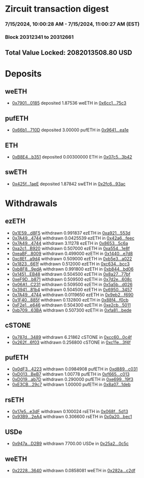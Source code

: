 # Zircuit transaction digest
### 7/15/2024, 10:00:28 AM - 7/15/2024, 11:00:27 AM (EST)
### Block 20312341 to 20312661

## Total Value Locked: 2082013508.80 USD

# Deposits
## weETH
- [0x7901...0185](https://etherscan.io/address/0x79016f576376cc3Bdfbc02642211828471760185) deposited 1.87536 weETH in [0x6cc1...75c3](https://etherscan.io/tx/0x79016f576376cc3Bdfbc02642211828471760185)
## pufETH
- [0x66b1...710D](https://etherscan.io/address/0x66b1f67aaA4F0e6f996B61Fe7Fa988A7CB08710D) deposited 3.00000 pufETH in [0x9641...ea1e](https://etherscan.io/tx/0x66b1f67aaA4F0e6f996B61Fe7Fa988A7CB08710D)
## ETH
- [0xB8E4...b351](https://etherscan.io/address/0xB8E49e06BA9f8BaCD9f3C39b7F0f51de7B35b351) deposited 0.00300000 ETH in [0x07c5...3b42](https://etherscan.io/tx/0xB8E49e06BA9f8BaCD9f3C39b7F0f51de7B35b351)
## swETH
- [0x425f...1aeE](https://etherscan.io/address/0x425f52B381301f6297154850b336A6598f4f1aeE) deposited 1.87842 swETH in [0x2fc6...93ac](https://etherscan.io/tx/0x425f52B381301f6297154850b336A6598f4f1aeE)
# Withdrawals
## ezETH
- [0x1E59...d8F5](https://etherscan.io/address/0x1E598e1a4782f0eCfC8BD8FF5D7862DBC96Ed8F5) withdrawn 0.991837 ezETH in [0xa921...553d](https://etherscan.io/tx/0x1E598e1a4782f0eCfC8BD8FF5D7862DBC96Ed8F5)
- [0x7A49...4744](https://etherscan.io/address/0x7A493Be5c2ce014cD049Bf178a1ac0Db1B434744) withdrawn 0.0425539 ezETH in [0x42a6...feec](https://etherscan.io/tx/0x7A493Be5c2ce014cD049Bf178a1ac0Db1B434744)
- [0x7A49...4744](https://etherscan.io/address/0x7A493Be5c2ce014cD049Bf178a1ac0Db1B434744) withdrawn 3.11278 ezETH in [0x8653...5c6a](https://etherscan.io/tx/0x7A493Be5c2ce014cD049Bf178a1ac0Db1B434744)
- [0xa2c1...B920](https://etherscan.io/address/0xa2c18f44f76dE2b96b63cBad808fc14216dfB920) withdrawn 0.507000 ezETH in [0xa554...1e8f](https://etherscan.io/tx/0xa2c18f44f76dE2b96b63cBad808fc14216dfB920)
- [0xeaBF...8009](https://etherscan.io/address/0xeaBF55ff8223358139eaB203f44772Cbf0628009) withdrawn 0.499000 ezETH in [0x1440...e7d8](https://etherscan.io/tx/0xeaBF55ff8223358139eaB203f44772Cbf0628009)
- [0xc8Ef...a9d4](https://etherscan.io/address/0xc8Ef0D7B451F8D3e8b3C2029452fFD7B3Fd2a9d4) withdrawn 0.509000 ezETH in [0xb5e3...a022](https://etherscan.io/tx/0xc8Ef0D7B451F8D3e8b3C2029452fFD7B3Fd2a9d4)
- [0x1823...661f](https://etherscan.io/address/0x18234800c6897691177D420334820EE5Df8E661f) withdrawn 0.512000 ezETH in [0xc634...bcc3](https://etherscan.io/tx/0x18234800c6897691177D420334820EE5Df8E661f)
- [0xb8F8...9edA](https://etherscan.io/address/0xb8F858400EC3093B1A88344711FbA0C4E77B9edA) withdrawn 0.991800 ezETH in [0xb844...bd06](https://etherscan.io/tx/0xb8F858400EC3093B1A88344711FbA0C4E77B9edA)
- [0x1451...EB48](https://etherscan.io/address/0x1451a876B22aE2d064c114dA69767682E53dEB48) withdrawn 0.504500 ezETH in [0x8a27...77bf](https://etherscan.io/tx/0x1451a876B22aE2d064c114dA69767682E53dEB48)
- [0xeF9D...b871](https://etherscan.io/address/0xeF9D0BA4201b64F0743038B426DE53C54374b871) withdrawn 0.509500 ezETH in [0x7d2e...608c](https://etherscan.io/tx/0xeF9D0BA4201b64F0743038B426DE53C54374b871)
- [0x06A1...C231](https://etherscan.io/address/0x06A17fd48acCb9c4FC5d09A7e839c0ebfE3BC231) withdrawn 0.509500 ezETH in [0x5a5b...d026](https://etherscan.io/tx/0x06A17fd48acCb9c4FC5d09A7e839c0ebfE3BC231)
- [0x3941...81b4](https://etherscan.io/address/0x3941AE77fA6B62Ccb7Dd62F146Ba29c9036F81b4) withdrawn 0.504500 ezETH in [0x6950...3457](https://etherscan.io/tx/0x3941AE77fA6B62Ccb7Dd62F146Ba29c9036F81b4)
- [0x7A49...4744](https://etherscan.io/address/0x7A493Be5c2ce014cD049Bf178a1ac0Db1B434744) withdrawn 0.0119650 ezETH in [0x9eb2...f690](https://etherscan.io/tx/0x7A493Be5c2ce014cD049Bf178a1ac0Db1B434744)
- [0x1F40...885f](https://etherscan.io/address/0x1F400a3810A78d773cb2C4D472B8DD949635885f) withdrawn 0.132800 ezETH in [0x88f4...f0cb](https://etherscan.io/tx/0x1F400a3810A78d773cb2C4D472B8DD949635885f)
- [0xF2e1...e646](https://etherscan.io/address/0xF2e1A0F682134CEf01D0AE6b8A9Ce86B86aAe646) withdrawn 0.504300 ezETH in [0xe2cb...5011](https://etherscan.io/tx/0xF2e1A0F682134CEf01D0AE6b8A9Ce86B86aAe646)
- [0xb709...63BA](https://etherscan.io/address/0xb709Cd0dD065f85F74eD197617a0C095d0E163BA) withdrawn 0.507300 ezETH in [0xfa81...bede](https://etherscan.io/tx/0xb709Cd0dD065f85F74eD197617a0C095d0E163BA)
## cSTONE
- [0x787d...3489](https://etherscan.io/address/0x787d939431c46Df5A93A041E41eB264509223489) withdrawn 6.21862 cSTONE in [0xcc60...0c4f](https://etherscan.io/tx/0x787d939431c46Df5A93A041E41eB264509223489)
- [0x262f...6f03](https://etherscan.io/address/0x262fAF29459bB4c6eb1587ec3706e6024c546f03) withdrawn 0.256800 cSTONE in [0xc11e...3f4f](https://etherscan.io/tx/0x262fAF29459bB4c6eb1587ec3706e6024c546f03)
## pufETH
- [0x0dF3...4223](https://etherscan.io/address/0x0dF37Efd2E9Ce6e2582FeBfC76cf1978501A4223) withdrawn 0.0984908 pufETH in [0xd889...c031](https://etherscan.io/tx/0x0dF37Efd2E9Ce6e2582FeBfC76cf1978501A4223)
- [0xD013...BeB7](https://etherscan.io/address/0xD0133e350038d55c62F63835Ad91d11Af633BeB7) withdrawn 1.00778 pufETH in [0xf665...c013](https://etherscan.io/tx/0xD0133e350038d55c62F63835Ad91d11Af633BeB7)
- [0xD019...ab7D](https://etherscan.io/address/0xD019Dec8eC2B500ff0Cb485c719183819D23ab7D) withdrawn 0.290000 pufETH in [0xe699...19f3](https://etherscan.io/tx/0xD019Dec8eC2B500ff0Cb485c719183819D23ab7D)
- [0xE3CB...29c7](https://etherscan.io/address/0xE3CB44d6D165225053F3625f13f9A729646929c7) withdrawn 1.00000 pufETH in [0x8a07...1deb](https://etherscan.io/tx/0xE3CB44d6D165225053F3625f13f9A729646929c7)
## rsETH
- [0x17e5...e3dF](https://etherscan.io/address/0x17e5757321Cb0A15D3020A3a3F0C46272f81e3dF) withdrawn 0.100024 rsETH in [0x068f...5d13](https://etherscan.io/tx/0x17e5757321Cb0A15D3020A3a3F0C46272f81e3dF)
- [0x93B9...2eA4](https://etherscan.io/address/0x93B9081077F77F24759BDaBb097d981cAC132eA4) withdrawn 0.306600 rsETH in [0x0a20...bec1](https://etherscan.io/tx/0x93B9081077F77F24759BDaBb097d981cAC132eA4)
## USDe
- [0x947a...D2B9](https://etherscan.io/address/0x947a5a2E5B096752f0F3663964Dd52151E3AD2B9) withdrawn 7700.00 USDe in [0x25a2...0c5c](https://etherscan.io/tx/0x947a5a2E5B096752f0F3663964Dd52151E3AD2B9)
## weETH
- [0x2228...3640](https://etherscan.io/address/0x22281FB933CaaDfeaA5ac676be4801dd7dB93640) withdrawn 0.0858081 weETH in [0x282a...c2df](https://etherscan.io/tx/0x22281FB933CaaDfeaA5ac676be4801dd7dB93640)
